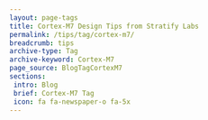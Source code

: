 ```yaml
---
layout: page-tags
title: Cortex-M7 Design Tips from Stratify Labs
permalink: /tips/tag/cortex-m7/
breadcrumb: tips
archive-type: Tag
archive-keyword: Cortex-M7
page_source: BlogTagCortexM7
sections:
 intro: Blog
 brief: Cortex-M7 Tag
 icon: fa fa-newspaper-o fa-5x
---
```

